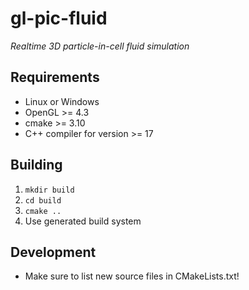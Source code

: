 # gl-pic-fluid

*Realtime 3D particle-in-cell fluid simulation*

## Requirements

* Linux or Windows
* OpenGL >= 4.3
* cmake >= 3.10
* C++ compiler for version >= 17

## Building

1. `mkdir build`
2. `cd build`
3. `cmake ..`
4. Use generated build system

## Development

* Make sure to list new source files in CMakeLists.txt!
